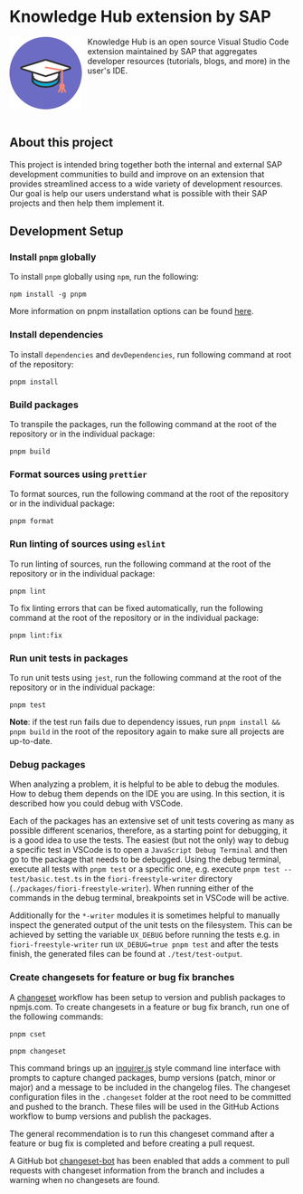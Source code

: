 # Knowledge Hub extension by SAP
<img align="left" style="padding-right:10px" src="./docs/resources/knowledge-hub-logo.svg"/> 
Knowledge Hub is an open source Visual Studio Code extension maintained by SAP that aggregates developer resources (tutorials, blogs, and more) in the user's IDE. 
<br clear="left"/>
<br/>

## About this project

This project is intended bring together both the internal and external SAP development communities to build and improve on an extension that provides streamlined access to a wide variety of development resources. Our goal is help our users understand what is possible with their SAP projects and then help them implement it. 

## Development Setup

### Install `pnpm` globally

To install `pnpm` globally using `npm`, run the following:
```shell
npm install -g pnpm
```

More information on pnpm installation options can be found [here](https://pnpm.io/installation).
### Install dependencies
To install `dependencies` and `devDependencies`, run following command at root of the repository:

```shell
pnpm install
```
### Build packages

To transpile the packages, run the following command at the root of the repository or in the individual package:

```shell
pnpm build
```

### Format sources using `prettier`

To format sources, run the following command at the root of the repository or in the individual package:

```shell
pnpm format
```

### Run linting of sources using `eslint`

To run linting of sources, run the following command at the root of the repository or in the individual package:

```shell
pnpm lint
```

To fix linting errors that can be fixed automatically, run the following command at the root of the repository or in the individual package:

```shell
pnpm lint:fix
```

### Run unit tests in packages

To run unit tests using `jest`, run the following command at the root of the repository or in the individual package:

```shell
pnpm test
```
**Note**: if the test run fails due to dependency issues, run `pnpm install && pnpm build` in the root of the repository again to make sure all projects are up-to-date.

### Debug packages
When analyzing a problem, it is helpful to be able to debug the modules. How to debug them depends on the IDE you are using. In this section, it is described how you could debug with VSCode. 

Each of the packages has an extensive set of unit tests covering as many as possible different scenarios, therefore, as a starting point for debugging, it is a good idea to use the tests. The easiest (but not the only) way to debug a specific test in VSCode is to open a `JavaScript Debug Terminal` and then go to the package that needs to be debugged. Using the debug terminal, execute all tests with `pnpm test` or a specific one, e.g. execute `pnpm test -- test/basic.test.ts` in the `fiori-freestyle-writer` directory (`./packages/fiori-freestyle-writer`). When running either of the commands in the debug terminal, breakpoints set in VSCode will be active.

Additionally for the `*-writer` modules it is sometimes helpful to manually inspect the generated output of the unit tests on the filesystem. This can be achieved by setting the variable `UX_DEBUG` before running the tests e.g. in `fiori-freestyle-writer` run `UX_DEBUG=true pnpm test` and after the tests finish, the generated files can be found at `./test/test-output`.

### Create changesets for feature or bug fix branches

A [changeset](https://github.com/atlassian/changesets) workflow has been setup to version and publish packages to npmjs.com. To create changesets in a feature or bug fix branch, run one of the following commands:

```shell
pnpm cset
```

```shell
pnpm changeset
```

This command brings up an [inquirer.js](https://github.com/SBoudrias/Inquirer.js/) style command line interface with prompts to capture changed packages, bump versions (patch, minor or major) and a message to be included in the changelog files. The changeset configuration files in the `.changeset` folder at the root need to be committed and pushed to the branch. These files will be used in the GitHub Actions workflow to bump versions and publish the packages.

The general recommendation is to run this changeset command after a feature or bug fix is completed and before creating a pull request. 

A GitHub bot [changeset-bot](https://github.com/apps/changeset-bot) has been enabled that adds a comment to pull requests with changeset information from the branch and includes a warning when no changesets are found.
